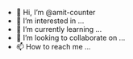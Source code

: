 - 👋 Hi, I’m @amit-counter
- 👀 I’m interested in ...
- 🌱 I’m currently learning ...
- 💞️ I’m looking to collaborate on ...
- 📫 How to reach me ...

<!---
amit-counter/amit-counter is a ✨ special ✨ repository because its `README.md` (this file) appears on your GitHub profile.
You can click the Preview link to take a look at your changes.
--->
